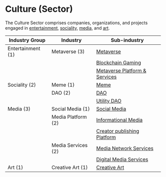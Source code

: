 # Culture (Sector)

The Culture Sector comprises companies, organizations, and projects engaged in [entertainment](entertainment-industry-group.md), [sociality](sociality-industry-group.md), [media](media-industry-group.md), and [art](art-industry-group.md).

| Industry Group    | Industry           | Sub-industry                                                                                                   |
| ----------------- | ------------------ | -------------------------------------------------------------------------------------------------------------- |
| Entertainment (1) | Metaverse (3)      | [Metaverse](entertainment-industry-group.md#metaverse-sub-industry)                                            |
|                   |                    | [Blockchain Gaming](entertainment-industry-group.md#blockchain-gaming-sub-industry)                            |
|                   |                    | [Metaverse Platform & Services](entertainment-industry-group.md#metaverse-platforms-and-services-sub-industry) |
| Sociality (2)     | Meme (1)           | [Meme](sociality-industry-group.md#meme-sub-industry)                                                          |
|                   | DAO (2)            | [DAO](sociality-industry-group.md#dao-sub-industry)                                                            |
|                   |                    | [Utility DAO](sociality-industry-group.md#utility-dao)                                                         |
| Media (3)         | Social Media (1)   | [Social Media](media-industry-group.md#social-media-sub-industry)                                              |
|                   | Media Platform (2) | [Informational Media](media-industry-group.md#informational-media-sub-industry)                                |
|                   |                    | [Creator publishing Platform](media-industry-group.md#creator-publishing-platforms-sub-industry)               |
|                   | Media Services (2) | [Media Network Services](media-industry-group.md#media-network-services-sub-industry)                          |
|                   |                    | [Digital Media Services](media-industry-group.md#digital-media-services-sub-industry)                          |
| Art (1)           | Creative Art (1)   | [Creative Art](art-industry-group.md#human-being-art-sub-industry)                                             |
